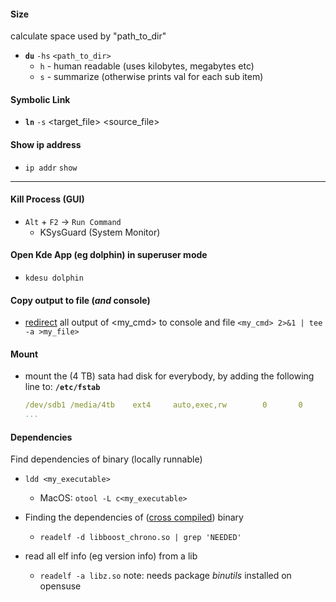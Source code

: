 

#### Size


calculate space used by "path_to_dir"
- **`du`** `-hs` `<path_to_dir>`
    - `h` - human readable (uses kilobytes, megabytes etc)
    - `s` - summarize (otherwise prints val for each sub item)
    

    
####  Symbolic Link
- **`ln`** `-s` <target_file> <source_file>


#### Show ip address
- `ip addr` `show`


---

#### Kill Process (GUI)
- `Alt` + `F2` -> `Run Command`
    - KSysGuard (System Monitor)



#### Open Kde App (eg dolphin) in superuser  mode
- `kdesu dolphin` 




#### Copy output to file (*and* console)

- [redirect](in_out_std_streams.md) all output of <my_cmd> to console and file
`<my_cmd> 2>&1 | tee -a >my_file>`





#### Mount

- mount the (4 TB) sata had disk for everybody, by adding the following line to:
**`/etc/fstab`** 
    ```yaml
    /dev/sdb1 /media/4tb    ext4     auto,exec,rw        0       0
    ...
    ```





#### Dependencies
Find dependencies of binary (locally runnable)
- `ldd <my_executable>`
    - MacOS:
        `otool -L c<my_executable>`   

- Finding the dependencies of ([cross compiled](http://stackoverflow.com/questions/1172649/how-to-know-which-dynamic-libraries-are-needed-by-an-el)) binary
    - `readelf -d libboost_chrono.so | grep 'NEEDED'` 

- read all elf info (eg version info) from a lib
    - `readelf -a libz.so`
        note: needs package _binutils_ installed on opensuse




